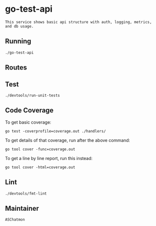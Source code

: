 # go-test-api

    This service shows basic api structure with auth, logging, metrics, and db usage.

## Running

    ./go-test-api

## Routes



## Test

    ./devtools/run-unit-tests

## Code Coverage

To get basic coverage:

    go test -coverprofile=coverage.out ./handlers/

To get details of that coverage, run after the above command:

    go tool cover -func=coverage.out

To get a line by line report, run this instead:

    go tool cover -html=coverage.out

## Lint

    ./devtools/fmt-lint

## Maintainer

    ASChatmon
